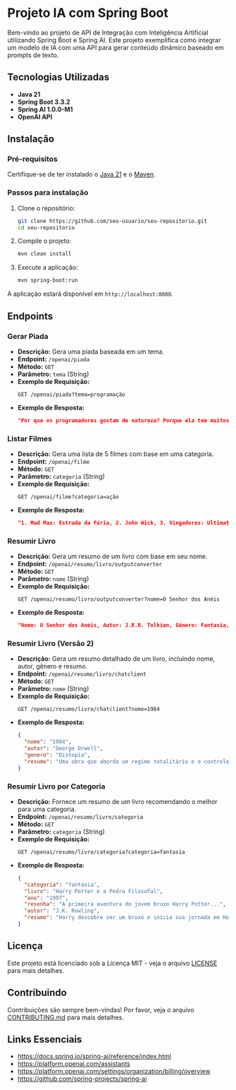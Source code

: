 # Projeto IA com Spring Boot

Bem-vindo ao projeto de API de Integração com Inteligência Artificial utilizando Spring Boot e Spring AI. Este projeto exemplifica como integrar um modelo de IA com uma API para gerar conteúdo dinâmico baseado em prompts de texto.

## Tecnologias Utilizadas

- **Java 21**
- **Spring Boot 3.3.2**
- **Spring AI 1.0.0-M1**
- **OpenAI API**

## Instalação

### Pré-requisitos

Certifique-se de ter instalado o [Java 21](https://www.oracle.com/java/technologies/javase/jdk21-archive-downloads.html) e o [Maven](https://maven.apache.org/install.html).

### Passos para instalação

1. Clone o repositório:
   ```bash
   git clone https://github.com/seu-usuario/seu-repositorio.git
   cd seu-repositorio
   ```

2. Compile o projeto:
   ```bash
   mvn clean install
   ```

3. Execute a aplicação:
   ```bash
   mvn spring-boot:run
   ```

A aplicação estará disponível em `http://localhost:8080`.

## Endpoints

### Gerar Piada

- **Descrição:** Gera uma piada baseada em um tema.
- **Endpoint:** `/openai/piada`
- **Método:** `GET`
- **Parâmetro:** `tema` (String)
- **Exemplo de Requisição:**
  ```
  GET /openai/piada?tema=programação
  ```
- **Exemplo de Resposta:**
  ```json
  "Por que os programadores gostam de natureza? Porque ela tem muitos bugs!"
  ```

### Listar Filmes

- **Descrição:** Gera uma lista de 5 filmes com base em uma categoria.
- **Endpoint:** `/openai/filme`
- **Método:** `GET`
- **Parâmetro:** `categoria` (String)
- **Exemplo de Requisição:**
  ```
  GET /openai/filme?categoria=ação
  ```
- **Exemplo de Resposta:**
  ```json
  "1. Mad Max: Estrada da Fúria, 2. John Wick, 3. Vingadores: Ultimato, 4. Gladiador, 5. Matrix"
  ```

### Resumir Livro

- **Descrição:** Gera um resumo de um livro com base em seu nome.
- **Endpoint:** `/openai/resumo/livro/outputconverter`
- **Método:** `GET`
- **Parâmetro:** `nome` (String)
- **Exemplo de Requisição:**
  ```
  GET /openai/resumo/livro/outputconverter?nome=O Senhor dos Anéis
  ```
- **Exemplo de Resposta:**
  ```json
  "Nome: O Senhor dos Anéis, Autor: J.R.R. Tolkien, Gênero: Fantasia, Resumo: Um épico conto de aventura..."
  ```

### Resumir Livro (Versão 2)

- **Descrição:** Gera um resumo detalhado de um livro, incluindo nome, autor, gênero e resumo.
- **Endpoint:** `/openai/resumo/livro/chatclient`
- **Método:** `GET`
- **Parâmetro:** `nome` (String)
- **Exemplo de Requisição:**
  ```
  GET /openai/resumo/livro/chatclient?nome=1984
  ```
- **Exemplo de Resposta:**
  ```json
  {
    "nome": "1984",
    "autor": "George Orwell",
    "genero": "Distopia",
    "resumo": "Uma obra que aborda um regime totalitário e o controle absoluto sobre a vida das pessoas."
  }
  ```

### Resumir Livro por Categoria

- **Descrição:** Fornece um resumo de um livro recomendando o melhor para uma categoria.
- **Endpoint:** `/openai/resumo/livro/categoria`
- **Método:** `GET`
- **Parâmetro:** `categoria` (String)
- **Exemplo de Requisição:**
  ```
  GET /openai/resumo/livro/categoria?categoria=fantasia
  ```
- **Exemplo de Resposta:**
  ```json
  {
    "categoria": "fantasia",
    "livro": "Harry Potter e a Pedra Filosofal",
    "ano": "1997",
    "resenha": "A primeira aventura do jovem bruxo Harry Potter...",
    "autor": "J.K. Rowling",
    "resumo": "Harry descobre ser um bruxo e inicia sua jornada em Hogwarts..."
  }
  ```

## Licença

Este projeto está licenciado sob a Licença MIT - veja o arquivo [LICENSE](LICENSE) para mais detalhes.

## Contribuindo

Contribuições são sempre bem-vindas! Por favor, veja o arquivo [CONTRIBUTING.md](CONTRIBUTING.md) para mais detalhes.

## Links Essenciais

- https://docs.spring.io/spring-ai/reference/index.html
- https://platform.openai.com/assistants
- https://platform.openai.com/settings/organization/billing/overview
- https://github.com/spring-projects/spring-ai
